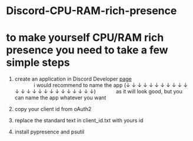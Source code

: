 # Discord-CPU-RAM-rich-presence

# to make yourself CPU/RAM rich presence you need to take a few simple steps

1. create an application in Discord Developer [page](https://discord.com/developers/applications) <br>
⠀⠀⠀⠀⠀i would recommend to name the app (↓ ↓ ↓ ↓ ↓ ↓ ↓ ↓ ↓ ↓ ↓ ↓ ↓ ↓ ↓ ↓ ↓ ↓ ↓ ↓ ↓ ↓ ↓ ↓ ↓)
⠀⠀⠀⠀⠀as it will look good, but you can name the app whatever you want
    
3. copy your client id from oAuth2
4. replace the standard text in client_id.txt with yours id
5. install pypresence and psutil
